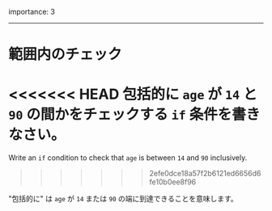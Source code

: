 importance: 3

---

# 範囲内のチェック

<<<<<<< HEAD
包括的に `age` が `14` と `90` の間かをチェックする `if` 条件を書きなさい。
=======
Write an `if` condition to check that `age` is between `14` and `90` inclusively.
>>>>>>> 2efe0dce18a57f2b6121ed6656d6fe10b0ee8f96

"包括的に" は `age` が `14` または `90` の端に到達できることを意味します。
